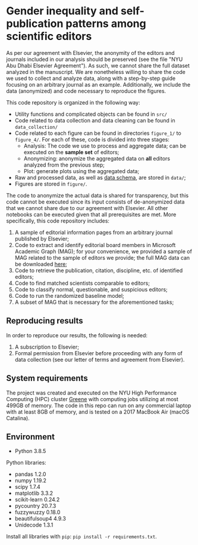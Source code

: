 # Gender inequality and self-publication patterns among scientific editors

As per our agreement with Elsevier, the anonymity of the editors and journals included in our analysis should be preserved (see the file "NYU Abu Dhabi Elsevier Agreement"). As such, we cannot share the full dataset analyzed in the manuscript. We are nonetheless willing to share the code we used to collect and analyze data, along with a step-by-step guide focusing on an arbitrary journal as an example. Additionally, we include the data (anonymized) and code necessary to reproduce the figures.

This code repository is organized in the following way:

- Utility functions and complicated objects can be found in `src/`
- Code related to data collection and data cleaning can be found in `data_collection/`
- Code related to each figure can be found in directories `figure_1/` to `figure_4/`. For each of these, code is divided into three stages:
    - Analysis: The code we use to process and aggregate data; can be executed on the **sample set** of editors;
    - Anonymizing: anonymize the aggregated data on **all** editors analyzed from the previous step;
    - Plot: generate plots using the aggregated data;
- Raw and processed data, as well as [data schema](data/readme.md), are stored in `data/`;
- Figures are stored in `figure/`.

The code to anonymize the actual data is shared for transparency, but this code cannot be executed since its input consists of de-anonymized data that we cannot share due to our agreement with Elsevier. All other notebooks can be executed given that all prerequisites are met. More specifically, this code repository includes:

1. A sample of editorial information pages from an arbitrary journal published by Elsevier;
2. Code to extract and identify editorial board members in Microsoft Academic Graph (MAG); for your convenience, we provided a sample of MAG related to the sample of editors we provide; the full MAG data can be downloaded [here](https://docs.microsoft.com/en-us/academic-services/graph/get-started-receive-data);
3. Code to retrieve the publication, citation, discipline, etc. of identified editors;
4. Code to find matched scientists comparable to editors;
5. Code to classify normal, questionable, and suspicious editors;
6. Code to run the randomized baseline model;
7. A subset of MAG that is necessary for the aforementioned tasks;

## Reproducing results
In order to reproduce our results, the following is needed:
1. A subscription to Elsevier;
2. Formal permission from Elsevier before proceeding with any form of data collection (see our letter of terms and agreement from Elsevier).

## System requirements
The project was created and executed on the NYU High Performance Computing (HPC) cluster [Greene](https://sites.google.com/a/nyu.edu/nyu-hpc/systems/greene-cluster) with computing jobs utilizing at most 499GB of memory. The code in this repo can run on any commercial laptop with at least 8GB of memory, and is tested on a 2017 MacBook Air (macOS Catalina).

## Environment
- Python 3.8.5

Python libraries:
- pandas 1.2.0
- numpy 1.19.2
- scipy 1.7.4
- matplotlib 3.3.2
- scikit-learn 0.24.2
- pycountry 20.7.3
- fuzzywuzzy 0.18.0
- beautifulsoup4 4.9.3
- Unidecode 1.3.1

Install all libraries with `pip`: `pip install -r requirements.txt`.
